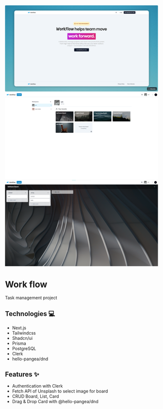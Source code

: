 [![MasterHead](/public/preview/marketing-page-screen.png)](https://github.com/atuandev/next-trello)
[![MasterHead](/public/preview/home-page.png)](https://github.com/atuandev/next-trello)
[![MasterHead](/public/preview/board.png)](https://github.com/atuandev/next-trello)

# Work flow
Task management project

## Technologies 💻
- Next.js
- Tailwindcss
- Shadcn/ui
- Prisma
- PostgreSQL
- Clerk
- hello-pangea/dnd

## Features ✨
- Authentication with Clerk
- Fetch API of Unsplash to select image for board
- CRUD Board, List, Card
- Drag & Drop Card with @hello-pangea/dnd
